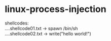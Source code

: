 # linux-process-injection

shellcodes:<br>
....shellcode01.txt -> spawn /bin/sh<br>
....shellcode02.txt -> write("hello world!")

